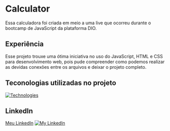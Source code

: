 # Calculator
Essa calculadora foi criada em meio a uma live que ocorreu durante o bootcamp de JavaScript da plataforma DIO.

## Experiência
Esse projeto trouxe uma ótima iniciativa no uso do JavaScript, HTML e CSS para desenvolvimento web, pois pude compreender como podemos realizar as devidas conexões entre os arquivos e deixar o projeto completo.

## Teconologias utilizadas no projeto

[![Technologies](https://skillicons.dev/icons?i=js,html,css)](https://skillicons.dev)

## LinkedIn

[Meu LinkedIn](https://www.linkedin.com/in/walter-junior-devp/) [![My LinkedIn](https://skillicons.dev/icons?i=linkedin&perline=3)](https://skillicons.dev)